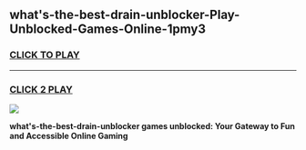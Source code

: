 
## what's-the-best-drain-unblocker-Play-Unblocked-Games-Online-1pmy3
<h3>
<a href="https://premium76.site?title=what's-the-best-drain-unblocker&ref=25A">CLICK TO PLAY</a></h3>
<hr>

<h3>
<a href="https://premium76.site?title=what's-the-best-drain-unblocker&ref=25A">CLICK 2 PLAY</a>
  
</h3>

<a href="https://premium76.site?title=what's-the-best-drain-unblocker&ref=25A"><img src="https://clearcache.store/games.png"></a>


**what's-the-best-drain-unblocker games unblocked: Your Gateway to Fun and Accessible Online Gaming**
